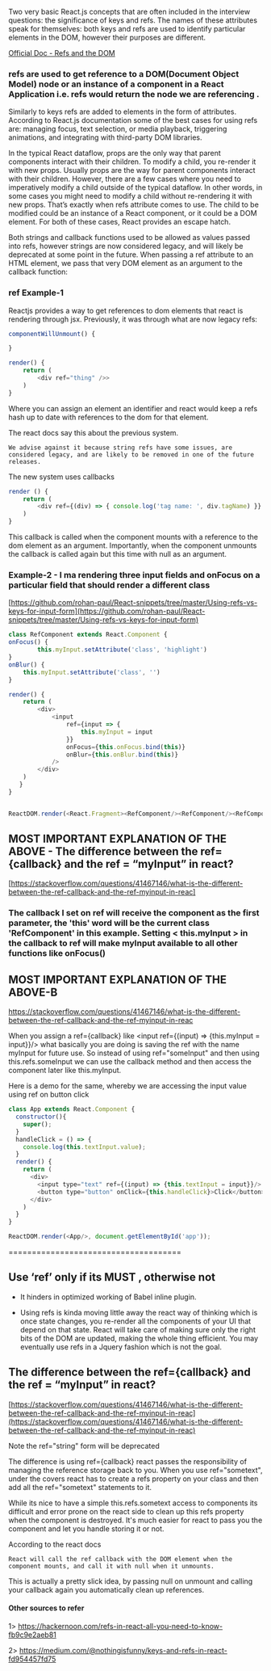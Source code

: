Two very basic React.js concepts that are often included in the interview questions: the significance of keys and refs. The names of these attributes speak for themselves: both keys and refs are used to identify particular elements in the DOM, however their purposes are different.

[Official Doc - Refs and the DOM](https://reactjs.org/docs/refs-and-the-dom.html)

### refs are used to get reference to a DOM(Document Object Model) node or an instance of a component in a React Application i.e. refs would return the node we are referencing .

Similarly to keys refs are added to elements in the form of attributes. According to React.js documentation some of the best cases for using refs are: managing focus, text selection, or media playback, triggering animations, and integrating with third-party DOM libraries.

In the typical React dataflow, props are the only way that parent components interact with their children. To modify a child, you re-render it with new props. Usually props are the way for parent components interact with their children.  However, there are a few cases where you need to imperatively modify a child outside of the typical dataflow. In other words, in some cases you might need to modify a child without re-rendering it with new props. That’s exactly when refs attribute comes to use.
The child to be modified could be an instance of a React component, or it could be a DOM element. For both of these cases, React provides an escape hatch.


Both strings and callback functions used to be allowed as values passed into refs, however strings are now considered legacy, and will likely be deprecated at some point in the future. When passing a ref attribute to an HTML element, we pass that very DOM element as an argument to the callback function:

### ref Example-1

Reactjs provides a way to get references to dom elements that react is rendering through jsx. Previously, it was through what are now legacy refs:

```js
componentWillUnmount() {

}

render() {
    return (
        <div ref="thing" />>
    )
}

```
Where you can assign an element an identifier and react would keep a refs hash up to date with references to the dom for that element.

The react docs say this about the previous system.

```
We advise against it because string refs have some issues, are considered legacy, and are likely to be removed in one of the future releases.
```

The new system uses callbacks

```js
render () {
    return (
        <div ref={(div) => { console.log('tag name: ', div.tagName) }} />
    )
}

```

This callback is called when the component mounts with a reference to the dom element as an argument. Importantly, when the component unmounts the callback is called again but this time with null as an argument.

### Example-2 - I ma rendering three input fields and onFocus on a particular field that should render a different class

[https://github.com/rohan-paul/React-snippets/tree/master/Using-refs-vs-keys-for-input-form](https://github.com/rohan-paul/React-snippets/tree/master/Using-refs-vs-keys-for-input-form)

```js
class RefComponent extends React.Component {
onFocus() {
        this.myInput.setAttribute('class', 'highlight')
}
onBlur() {
    this.myInput.setAttribute('class', '')
}

render() {
    return (
        <div>
            <input
                ref={input => {
                    this.myInput = input
                }}
                onFocus={this.onFocus.bind(this)}
                onBlur={this.onBlur.bind(this)}
            />
        </div>
    )
   }
}


ReactDOM.render(<React.Fragment><RefComponent/><RefComponent/><RefComponent/></React.Fragment>, document.getElementById('root'))
```


## MOST IMPORTANT EXPLANATION OF THE ABOVE - The difference between the ref={callback} and the ref = “myInput” in react?
[https://stackoverflow.com/questions/41467146/what-is-the-different-between-the-ref-callback-and-the-ref-myinput-in-reac]

### The callback I set on ref will receive the component as the first parameter, the 'this' word will be the current class 'RefComponent' in this example. Setting < this.myInput > in the callback to ref will make myInput available to all other functions like onFocus()



## MOST IMPORTANT EXPLANATION OF THE ABOVE-B

https://stackoverflow.com/questions/41467146/what-is-the-different-between-the-ref-callback-and-the-ref-myinput-in-reac

When you assign a ref={callback} like <input ref={(input) => {this.myInput = input}}/> what basically you are doing is saving the ref with the name myInput for future use.
So instead of using ref="someInput" and then using this.refs.someInput we can use the callback method and then access the component later like this.myInput.

Here is a demo for the same, whereby we are accessing the input value using ref on button click

```js
class App extends React.Component {
  constructor(){
    super();
  }
  handleClick = () => {
    console.log(this.textInput.value);
  }
  render() {
    return (
      <div>
        <input type="text" ref={(input) => {this.textInput = input}}/>
        <button type="button" onClick={this.handleClick}>Click</button>
      </div>
    )
  }
}

ReactDOM.render(<App/>, document.getElementById('app'));
```
=====================================

## Use ‘ref’ only if its MUST , otherwise not

 - It hinders in optimized working of Babel inline plugin.

 - Using refs is kinda moving little away the react way of thinking which is once state changes, you re-render all the components of your UI that depend on that state. React will take care of making sure only the right bits of the DOM are updated, making the whole thing efficient. You may eventually use refs in a Jquery fashion which is not the goal.

## The difference between the ref={callback} and the ref = “myInput” in react?

[https://stackoverflow.com/questions/41467146/what-is-the-different-between-the-ref-callback-and-the-ref-myinput-in-reac](https://stackoverflow.com/questions/41467146/what-is-the-different-between-the-ref-callback-and-the-ref-myinput-in-reac)

Note the ref="string" form will be deprecated

The difference is using ref={callback} react passes the responsibility of managing the reference storage back to you. When you use ref="sometext", under the covers react has to create a refs property on your class and then add all the ref="sometext" statements to it.

While its nice to have a simple this.refs.sometext access to components its difficult and error prone on the react side to clean up this refs property when the component is destroyed. It's much easier for react to pass you the component and let you handle storing it or not.


According to the react docs

``React will call the ref callback with the DOM element when the component mounts, and call it with null when it unmounts.``

This is actually a pretty slick idea, by passing null on unmount and calling your callback again you automatically clean up references.



#### Other sources to refer

1> https://hackernoon.com/refs-in-react-all-you-need-to-know-fb9c9e2aeb81

2> https://medium.com/@nothingisfunny/keys-and-refs-in-react-fd954457fd75